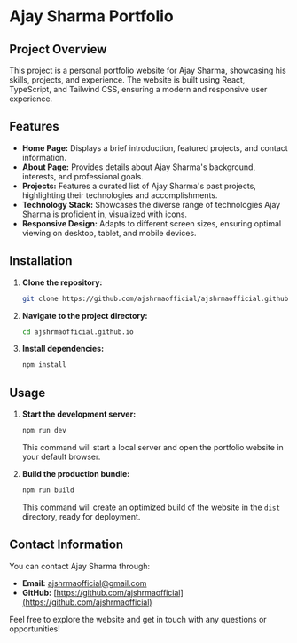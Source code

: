 # Ajay Sharma Portfolio

## Project Overview

This project is a personal portfolio website for Ajay Sharma, showcasing his skills, projects, and experience. The website is built using React, TypeScript, and Tailwind CSS, ensuring a modern and responsive user experience.

## Features

* **Home Page:** Displays a brief introduction, featured projects, and contact information.
* **About Page:** Provides details about Ajay Sharma's background, interests, and professional goals.
* **Projects:** Features a curated list of Ajay Sharma's past projects, highlighting their technologies and accomplishments.
* **Technology Stack:** Showcases the diverse range of technologies Ajay Sharma is proficient in, visualized with icons.
* **Responsive Design:** Adapts to different screen sizes, ensuring optimal viewing on desktop, tablet, and mobile devices.

## Installation

1. **Clone the repository:**
   ```bash
   git clone https://github.com/ajshrmaofficial/ajshrmaofficial.github.io.git
   ```

2. **Navigate to the project directory:**
   ```bash
   cd ajshrmaofficial.github.io
   ```

3. **Install dependencies:**
   ```bash
   npm install
   ```

## Usage

1. **Start the development server:**
   ```bash
   npm run dev
   ```
   This command will start a local server and open the portfolio website in your default browser.

2. **Build the production bundle:**
   ```bash
   npm run build
   ```
   This command will create an optimized build of the website in the `dist` directory, ready for deployment.

## Contact Information

You can contact Ajay Sharma through:

* **Email:** [ajshrmaofficial@gmail.com](mailto:ajshrmaofficial@gmail.com)
* **GitHub:** [https://github.com/ajshrmaofficial](https://github.com/ajshrmaofficial)

Feel free to explore the website and get in touch with any questions or opportunities!
